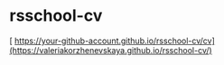 # rsschool-cv
[ https://your-github-account.github.io/rsschool-cv/cv](https://valeriakorzhenevskaya.github.io/rsschool-cv/)
